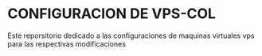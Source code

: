 # CONFIGURACION DE VPS-COL
Este reporsitorio dedicado a las configuraciones de maquinas virtuales vps para las respectivas modificaciones 
